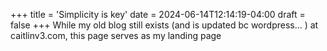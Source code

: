 +++
title = 'Simplicity is key'
date = 2024-06-14T12:14:19-04:00
draft = false
+++
While my old blog still exists (and is updated bc wordpress... ) at caitlinv3.com, this page serves as my landing page